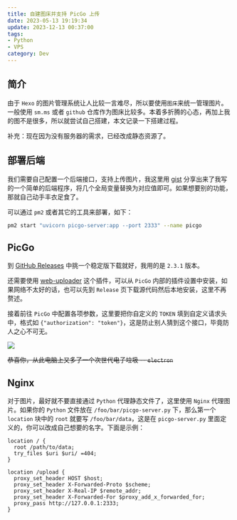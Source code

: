 ```yaml
---
title: 自建图床并支持 PicGo 上传
date: 2023-05-13 19:19:34
update: 2023-12-13 00:37:00
tags:
- Python
- VPS
category: Dev
---
```


## 简介

由于 `Hexo` 的图片管理系统让人比较一言难尽，所以要使用`图床`来统一管理图片。一般使用 `sm.ms` 或者 `github` 仓库作为图床比较多。本着多折腾的心态，再加上我的图不是很多，所以就尝试自己搭建，本文记录一下搭建过程。

补充：现在因为没有服务器的需求，已经改成静态资源了。


## 部署后端

我们需要自己配置一个后端接口，支持上传图片，我这里用 [gist](https://gist.github.com/hikariyo/cc4b53e49ec5ff7f020037514ddd74a9) 分享出来了我写的一个简单的后端程序，将几个全局变量替换为对应值即可。如果想要别的功能，那就自己动手丰衣足食了。


可以通过 `pm2` 或者其它的工具来部署，如下：

```bash
pm2 start "uvicorn picgo-server:app --port 2333" --name picgo
```

## PicGo

到 [GitHub Releases](https://github.com/Molunerfinn/PicGo/releases) 中挑一个稳定版下载就好，我用的是 `2.3.1` 版本。

还需要使用 [web-uploader](https://github.com/yuki-xin/picgo-plugin-web-uploader) 这个插件，可以从 `PicGo` 内部的插件设置中安装，如果网络不太好的话，也可以先到 `Release` 页下载源代码然后本地安装，这里不再赘述。

接着前往 `PicGo` 中配置各项参数，这里要把你自定义的 `TOKEN` 填到自定义请求头中，格式如 `{"authorization": "token"}`，这是防止别人猜到这个接口，毕竟防人之心不可无。

![](/img/2023/05/picgo-web-uploader.jpg)

~~恭喜你，从此电脑上又多了一个次世代电子垃圾 -- `electron`~~

## Nginx

对于图片，最好就不要直接通过 `Python` 代理静态文件了，这里使用 `Nginx` 代理图片。如果你的 `Python` 文件放在 `/foo/bar/picgo-server.py` 下，那么第一个 `location` 块中的 `root` 就要写 `/foo/bar/data`，这是在 `picgo-server.py` 里面定义的，你可以改成自己想要的名字。下面是示例：

```nginx
location / {
  root /path/to/data;
  try_files $uri $uri/ =404;
}

location /upload {
  proxy_set_header HOST $host;
  proxy_set_header X-Forwarded-Proto $scheme;
  proxy_set_header X-Real-IP $remote_addr;
  proxy_set_header X-Forwarded-For $proxy_add_x_forwarded_for;
  proxy_pass http://127.0.0.1:2333;
}
```

